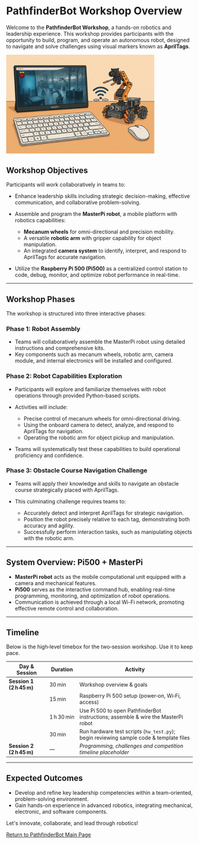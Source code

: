 # PathfinderBot Workshop Overview

Welcome to the **PathfinderBot Workshop**, a hands-on robotics and leadership experience. This workshop provides participants with the opportunity to build, program, and operate an autonomous robot, designed to navigate and solve challenges using visual markers known as **AprilTags**.

<img src="/zzimages/PathfinerBotWorkshop.jpg" width="400" >

## Workshop Objectives

Participants will work collaboratively in teams to:

* Enhance leadership skills including strategic decision-making, effective communication, and collaborative problem-solving.
* Assemble and program the **MasterPi robot**, a mobile platform with robotics capabilities:

  * **Mecanum wheels** for omni-directional and precision mobility.
  * A versatile **robotic arm** with gripper capability for object manipulation.
  * An integrated **camera system** to identify, interpret, and respond to AprilTags for accurate navigation.
* Utilize the **Raspberry Pi 500 (Pi500)** as a centralized control station to code, debug, monitor, and optimize robot performance in real-time.

---

## Workshop Phases

The workshop is structured into three interactive phases:

### Phase 1: Robot Assembly

* Teams will collaboratively assemble the MasterPi robot using detailed instructions and comprehensive kits.
* Key components such as mecanum wheels, robotic arm, camera module, and internal electronics will be installed and configured.

### Phase 2: Robot Capabilities Exploration

* Participants will explore and familiarize themselves with robot operations through provided Python-based scripts.

* Activities will include:

  * Precise control of mecanum wheels for omni-directional driving.
  * Using the onboard camera to detect, analyze, and respond to AprilTags for navigation.
  * Operating the robotic arm for object pickup and manipulation.

* Teams will systematically test these capabilities to build operational proficiency and confidence.

### Phase 3: Obstacle Course Navigation Challenge

* Teams will apply their knowledge and skills to navigate an obstacle course strategically placed with AprilTags.
* This culminating challenge requires teams to:

  * Accurately detect and interpret AprilTags for strategic navigation.
  * Position the robot precisely relative to each tag, demonstrating both accuracy and agility.
  * Successfully perform interaction tasks, such as manipulating objects with the robotic arm.

---

## System Overview: Pi500 + MasterPi

* **MasterPi robot** acts as the mobile computational unit equipped with a camera and mechanical features.
* **Pi500** serves as the interactive command hub, enabling real-time programming, monitoring, and optimization of robot operations.
* Communication is achieved through a local Wi-Fi network, promoting effective remote control and collaboration.

---

## Timeline

Below is the high‑level timebox for the two‑session workshop. Use it to keep pace.

| Day & Session                        | Duration   | Activity                                                                               |
| ------------------------------------ | ---------- | -------------------------------------------------------------------------------------- |
| **Session 1 (2 h 45 m)**   | 30 min     | Workshop overview & goals                                                              |
|                                      | 15 min     | Raspberry Pi 500 setup (power‑on, Wi‑Fi, access)                                       |
|                                      | 1 h 30 min | Use Pi 500 to open PathfinderBot instructions; assemble & wire the MasterPi robot      |
|                                      | 30 min     | Run hardware test scripts (`hw_test.py`); begin reviewing sample code & template files |
| **Session 2 (2 h 45 m)** | —          | *Programming, challenges and competition timeline placeholder*                         |

---

## Expected Outcomes

* Develop and refine key leadership competencies within a team-oriented, problem-solving environment.
* Gain hands-on experience in advanced robotics, integrating mechanical, electronic, and software components.

Let's innovate, collaborate, and lead through robotics!

[Return to PathfinderBot Main Page](README.md)
